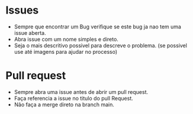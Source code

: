 # Issues

- Sempre que encontrar um Bug verifique se este bug ja nao tem uma issue aberta.
- Abra issue com um nome simples e direto.
- Seja o mais descritivo possivel para descreve o problema. (se possivel use até imagens para ajudar no processo)

# Pull request

- Sempre abra uma issue antes de abrir um pull request.
- Faça referencia a issue no titulo do pull Request.
- Não faça a merge direto na branch main.
